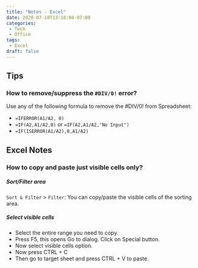 ```yaml
---
title: "Notes - Excel"
date: 2020-07-10T13:18:04-07:00
categories:
 - Tech
 - Office
tags:
 - Excel
draft: false
---
```


## Tips
### How to remove/suppress the `#DIV/0!` error?
Use any of the following formula to remove the #DIV/0! from Spreadsheet:
* `=IFERROR(A1/A2, 0)`
* `=IF(A2,A1/A2,0)` or `=IF(A2,A1/A2,"No Input")`
* `=IF(ISERROR(A1/A2),0,A1/A2)`

## Excel Notes

### How to copy and paste just visible cells only?
##### Sort/Filter area
`Sort & Filter` > `Filter`: You can copy/paste the visible cells of the sorting area. 

##### Select visible cells
* Select the entire range you need to copy.
* Press F5, this opens Go to dialog. Click on Special button.
* Now select visible cells option.
* Now press CTRL + C
* Then go to target sheet and press CTRL + V to paste.
 
